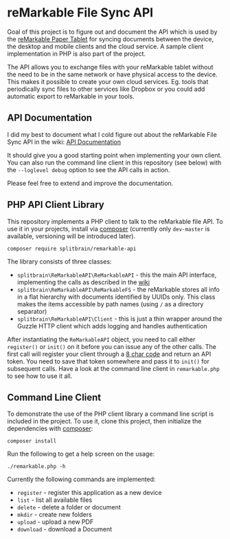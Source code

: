 # reMarkable File Sync API

Goal of this project is to figure out and document the API which is used by the [reMarkable Paper Tablet](https://remarkable.com/) for syncing documents between the device, the desktop and mobile clients and the cloud service. A sample client implementation in PHP is also part of the project.

The API allows you to exchange files with your reMarkable tablet without the need to be in the same network or have physical access to the device. This makes it possible to create your own cloud services. Eg. tools that periodically sync files to other services like Dropbox or you could add automatic export to reMarkable in your tools.

## API Documentation

I did my best to document what I cold figure out about the reMarkable File Sync API in the wiki: [API Documentation](https://github.com/splitbrain/ReMarkableAPI/wiki)

It should give you a good starting point when implementing your own client. You can also run the command line client in this repository (see below) with the `--loglevel debug` option to see the API calls in action. 

Please feel free to extend and improve the documentation.

## PHP API Client Library

This repository implements a PHP client to talk to the reMarkable file API. To use it in your projects, install via [composer](https://getcomposer.org/) (currently only `dev-master` is available, versioning will be introduced later).

    composer require splitbrain/remarkable-api

The library consists of three classes:

* `splitbrain\ReMarkableAPI\ReMarkableAPI` - this the main API interface, implementing the calls as described in the [wiki](https://github.com/splitbrain/ReMarkableAPI/wiki)
* `splitbrain\ReMarkableAPI\ReMarkableFS` - the reMarkable stores all info in a flat hierarchy with documents identified by UUIDs only. This class makes the items accessible by path names (using `/` as a directory separator)
* `splitbrain\ReMarkableAPI\Client` - this is just a thin wrapper around the Guzzle HTTP client which adds logging and handles authentication

After instantiating the `ReMarkableAPI` object, you need to call either `register()` or `init()` on it before you can issue any of the other calls. The first call will register your client through a [8 char code](https://my.remarkable.com/generator-desktop/) and return an API token. You need to save that token somewhere and pass it to `init()` for subsequent calls. Have a look at the command line client in `remarkable.php` to see how to use it all.

## Command Line Client

To demonstrate the use of the PHP client library a command line script is included in the project. To use it, clone this project, then initialize the dependencies with [composer](https://getcomposer.org/):

    composer install

Run the following to get a help screen on the usage:

    ./remarkable.php -h

Currently the following commands are implemented:

* `register` - register this application as a new device
* `list` - list all available files
* `delete` - delete a folder or document
* `mkdir` - create new folders
* `upload` - upload a new PDF
* `download` - download a Document
